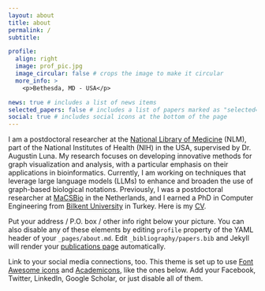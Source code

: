 ```yaml
---
layout: about
title: about
permalink: /
subtitle:

profile:
  align: right
  image: prof_pic.jpg
  image_circular: false # crops the image to make it circular
  more_info: >
    <p>Bethesda, MD - USA</p>

news: true # includes a list of news items
selected_papers: false # includes a list of papers marked as "selected={true}"
social: true # includes social icons at the bottom of the page
---
```


I am a postdoctoral researcher at the [National Library of Medicine](https://www.ncbi.nlm.nih.gov/research/) (NLM), part of the National Institutes of Health (NIH) in the USA, supervised by Dr. Augustin Luna. My research focuses on developing innovative methods for graph visualization and analysis, with a particular emphasis on their applications in bioinformatics. Currently, I am working on techniques that leverage large language models (LLMs) to enhance and broaden the use of graph-based biological notations. Previously, I was a postdoctoral researcher at [MaCSBio](https://www.maastrichtuniversity.nl/research/maastricht-centre-systems-biology) in the Netherlands, and I earned a PhD in Computer Engineering from [Bilkent University](https://w3.cs.bilkent.edu.tr/) in Turkey. Here is my <a href="assets/pdf/Hasan_Balci_CV_Feb24.pdf" target="_blank">CV</a>.   

Put your address / P.O. box / other info right below your picture. You can also disable any of these elements by editing `profile` property of the YAML header of your `_pages/about.md`. Edit `_bibliography/papers.bib` and Jekyll will render your [publications page](/al-folio/publications/) automatically.

Link to your social media connections, too. This theme is set up to use [Font Awesome icons](https://fontawesome.com/) and [Academicons](https://jpswalsh.github.io/academicons/), like the ones below. Add your Facebook, Twitter, LinkedIn, Google Scholar, or just disable all of them.
